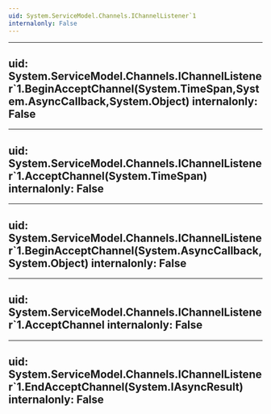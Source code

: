 ```yaml
---
uid: System.ServiceModel.Channels.IChannelListener`1
internalonly: False
---
```


---
uid: System.ServiceModel.Channels.IChannelListener`1.BeginAcceptChannel(System.TimeSpan,System.AsyncCallback,System.Object)
internalonly: False
---

---
uid: System.ServiceModel.Channels.IChannelListener`1.AcceptChannel(System.TimeSpan)
internalonly: False
---

---
uid: System.ServiceModel.Channels.IChannelListener`1.BeginAcceptChannel(System.AsyncCallback,System.Object)
internalonly: False
---

---
uid: System.ServiceModel.Channels.IChannelListener`1.AcceptChannel
internalonly: False
---

---
uid: System.ServiceModel.Channels.IChannelListener`1.EndAcceptChannel(System.IAsyncResult)
internalonly: False
---
